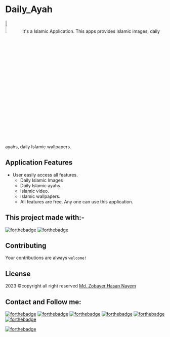 # Daily_Ayah
<img src="https://github.com/zobayerdev/Daily_Ayah/assets/74914169/222068d7-d306-41eb-8bff-2d69b355218b" width=10% height=10%>
It's a Islamic Application. This apps provides Islamic images, daily ayahs, daily Islamic wallpapers.

## Application Features
- User easily access all features.
  - Daily Islamic Images
  - Daily Islamic ayahs.
  - Islamic video.
  - Islamic wallpapers.
  - All features are free.
Any one can use this application.

## This project made with:-
![forthebadge](https://img.shields.io/badge/Android_Studio-5C2D91?style=for-the-badge&logo=android%20studio&logoColor=white)
![forthebadge](https://img.shields.io/badge/Java-5C2D91?style=for-the-badge&logo=java&logoColor=white)
<!-- ![forthebadge](https://img.shields.io/badge/roomdatabase-5C2D91?style=for-the-badge&logo=room%20database&logoColor=white) -->

## Contributing
Your contributions are always `welcome!`

## License
2023 ©copyright all right reserved [Md. Zobayer Hasan Nayem](https://mail.google.com/mail/?view=cm&fs=1&to=zobayer.dev@gmail.com)

## Contact and Follow me:
[![forthebadge](https://img.shields.io/badge/Gmail-D14836?style=for-the-badge&logo=gmail&logoColor=white)](https://mail.google.com/mail/?view=cm&fs=1&to=zobayer.dev@gmail.com)
[![forthebadge](https://img.shields.io/badge/Facebook-D14836?style=for-the-badge&logo=facebook&logoColor=white)](https://www.facebook.com/zobayerdev/)
[![forthebadge](https://img.shields.io/badge/LinkedIn-D14836?style=for-the-badge&logo=linkedin&logoColor=white)](https://www.linkedin.com/in/zobayerdev/)
[![forthebadge](https://img.shields.io/badge/Instagram-D14836?style=for-the-badge&logo=instagram&logoColor=white)](https://www.instagram.com/zobayerdev/)
[![forthebadge](https://img.shields.io/badge/GitHub-D14836?style=for-the-badge&logo=github&logoColor=white)](https://www.github.com/Trodev-IT/)
[![forthebadge](https://img.shields.io/badge/GitHub-100000?style=for-the-badge&logo=github&logoColor=white)](https://www.github.com/zobayerdev/)
<!-- [![forthebadge](https://img.shields.io/badge/Android-3DDC84?style=for-the-badge&logo=android&logoColor=white)](https://www.android.com/zobayerdev/) -->
[![forthebadge](https://img.shields.io/badge/Google_Play-414141?style=for-the-badge&logo=google-play&logoColor=white)](https://play.google.com/store/apps/dev?id=6580660399707616800)
 
<!-- Image board -->
<!-- <img src="https://github.com/zobayerdev/DIU_Card_Maker/assets/74914169/910d4045-badf-4120-ab2d-cfd72ba6c1ae" width=25% height=25%>
<img src="https://github.com/zobayerdev/DIU_Card_Maker/assets/74914169/79c3394f-2e4f-4823-9b35-c6fc853b9e45" width=25% height=25%>
<img src="https://github.com/zobayerdev/DIU_Card_Maker/assets/74914169/53a00f92-1455-4587-b2be-298a77ef16fb" width=25% height=25%>
<img src="https://github.com/zobayerdev/DIU_Card_Maker/assets/74914169/a32ce03f-853a-4f02-b5a4-edde640b2432" width=25% height=25%>
<img src="https://github.com/zobayerdev/DIU_Card_Maker/assets/74914169/387a025e-84a8-4927-8c25-1860892f869f" width=25% height=25%> -->
